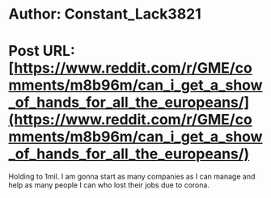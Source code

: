 # Author: Constant_Lack3821
# Post URL: [https://www.reddit.com/r/GME/comments/m8b96m/can_i_get_a_show_of_hands_for_all_the_europeans/](https://www.reddit.com/r/GME/comments/m8b96m/can_i_get_a_show_of_hands_for_all_the_europeans/)


Holding to 1mil. I am gonna start as many companies as I can manage and help as many people I can who lost their jobs due to corona.